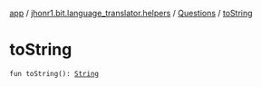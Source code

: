 [app](../../index.md) / [jhonr1.bit.language_translator.helpers](../index.md) / [Questions](index.md) / [toString](./to-string.md)

# toString

`fun toString(): `[`String`](https://kotlinlang.org/api/latest/jvm/stdlib/kotlin/-string/index.html)